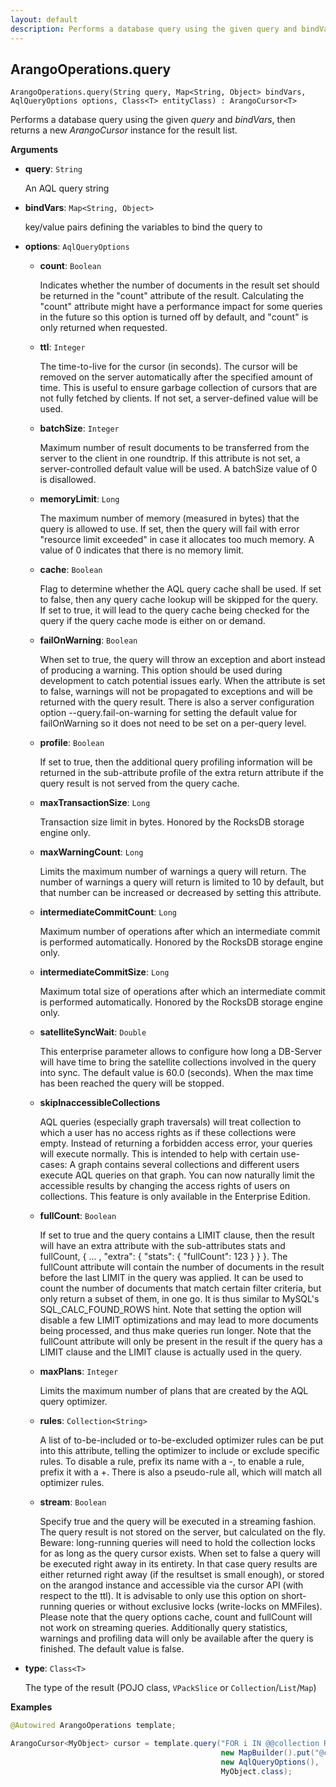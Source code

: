 ```yaml
---
layout: default
description: Performs a database query using the given query and bindVars, then returns a new ArangoCursor instance for the result list
---
```

## ArangoOperations.query

```
ArangoOperations.query(String query, Map<String, Object> bindVars, AqlQueryOptions options, Class<T> entityClass) : ArangoCursor<T>
```

Performs a database query using the given _query_ and _bindVars_, then returns a new _ArangoCursor_ instance for the result list.

**Arguments**

- **query**: `String`

  An AQL query string

- **bindVars**: `Map<String, Object>`

  key/value pairs defining the variables to bind the query to

- **options**: `AqlQueryOptions`

  - **count**: `Boolean`

    Indicates whether the number of documents in the result set should be returned in the "count" attribute of the result. Calculating the "count" attribute might have a performance impact for some queries in the future so this option is turned off by default, and "count" is only returned when requested.

  - **ttl**: `Integer`

    The time-to-live for the cursor (in seconds). The cursor will be removed on the server automatically after the specified amount of time. This is useful to ensure garbage collection of cursors that are not fully fetched by clients. If not set, a server-defined value will be used.

  - **batchSize**: `Integer`

    Maximum number of result documents to be transferred from the server to the client in one roundtrip. If this attribute is not set, a server-controlled default value will be used. A batchSize value of 0 is disallowed.

  - **memoryLimit**: `Long`

    The maximum number of memory (measured in bytes) that the query is allowed to use. If set, then the query will fail with error "resource limit exceeded" in case it allocates too much memory. A value of 0 indicates that there is no memory limit.

  - **cache**: `Boolean`

    Flag to determine whether the AQL query cache shall be used. If set to false, then any query cache lookup will be skipped for the query. If set to true, it will lead to the query cache being checked for the query if the query cache mode is either on or demand.

  - **failOnWarning**: `Boolean`

    When set to true, the query will throw an exception and abort instead of producing a warning. This option should be used during development to catch potential issues early. When the attribute is set to false, warnings will not be propagated to exceptions and will be returned with the query result. There is also a server configuration option --query.fail-on-warning for setting the default value for failOnWarning so it does not need to be set on a per-query level.

  - **profile**: `Boolean`

    If set to true, then the additional query profiling information will be returned in the sub-attribute profile of the extra return attribute if the query result is not served from the query cache.

  - **maxTransactionSize**: `Long`

    Transaction size limit in bytes. Honored by the RocksDB storage engine only.

  - **maxWarningCount**: `Long`

    Limits the maximum number of warnings a query will return. The number of warnings a query will return is limited to 10 by default, but that number can be increased or decreased by setting this attribute.

  - **intermediateCommitCount**: `Long`

    Maximum number of operations after which an intermediate commit is performed automatically. Honored by the RocksDB storage engine only.

  - **intermediateCommitSize**: `Long`

    Maximum total size of operations after which an intermediate commit is performed automatically. Honored by the RocksDB storage engine only.

  - **satelliteSyncWait**: `Double`

    This enterprise parameter allows to configure how long a DB-Server will have time to bring the satellite collections involved in the query into sync. The default value is 60.0 (seconds). When the max time has been reached the query will be stopped.

  - **skipInaccessibleCollections**

    AQL queries (especially graph traversals) will treat collection to which a user has no access rights as if these collections were empty. Instead of returning a forbidden access error, your queries will execute normally. This is intended to help with certain use-cases: A graph contains several collections and different users execute AQL queries on that graph. You can now naturally limit the accessible results by changing the access rights of users on collections. This feature is only available in the Enterprise Edition.

  - **fullCount**: `Boolean`

    If set to true and the query contains a LIMIT clause, then the result will have an extra attribute with the sub-attributes stats and fullCount, { ... , "extra": { "stats": { "fullCount": 123 } } }. The fullCount attribute will contain the number of documents in the result before the last LIMIT in the query was applied. It can be used to count the number of documents that match certain filter criteria, but only return a subset of them, in one go. It is thus similar to MySQL's SQL_CALC_FOUND_ROWS hint. Note that setting the option will disable a few LIMIT optimizations and may lead to more documents being processed, and thus make queries run longer. Note that the fullCount attribute will only be present in the result if the query has a LIMIT clause and the LIMIT clause is actually used in the query.

  - **maxPlans**: `Integer`

    Limits the maximum number of plans that are created by the AQL query optimizer.

  - **rules**: `Collection<String>`

    A list of to-be-included or to-be-excluded optimizer rules can be put into this attribute, telling the optimizer to include or exclude specific rules. To disable a rule, prefix its name with a -, to enable a rule, prefix it with a +. There is also a pseudo-rule all, which will match all optimizer rules.

  - **stream**: `Boolean`

    Specify true and the query will be executed in a streaming fashion. The query result is not stored on the server, but calculated on the fly. Beware: long-running queries will need to hold the collection locks for as long as the query cursor exists. When set to false a query will be executed right away in its entirety. In that case query results are either returned right away (if the resultset is small enough), or stored on the arangod instance and accessible via the cursor API (with respect to the ttl). It is advisable to only use this option on short-running queries or without exclusive locks (write-locks on MMFiles). Please note that the query options cache, count and fullCount will not work on streaming queries. Additionally query statistics, warnings and profiling data will only be available after the query is finished. The default value is false.

- **type**: `Class<T>`

  The type of the result (POJO class, `VPackSlice` or `Collection`/`List`/`Map`)

**Examples**

```Java
@Autowired ArangoOperations template;

ArangoCursor<MyObject> cursor = template.query("FOR i IN @@collection RETURN i"
                                               new MapBuilder().put("@collection", MyObject.class).get(),
                                               new AqlQueryOptions(),
                                               MyObject.class);
```

